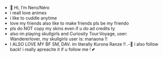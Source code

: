 - 👋 Hi, I’m Nero/Néro
- i reall love animes 
- i like to cuddle anytime
- love my friends also like to make friends pls be my friendo
- pls do NOT copy my skins even if u do ad credits ty
- also im playing skullgirls and Curiosity Tour:Voyage, user:  Wandererlover, my skullgirls user is: manaona !!
- I ALSO LOVE MY BF SM, DAV.
im literally Kurona Ranze !! .-🦈
i also follow back! i really apreacite it if u follow me ! 💕

